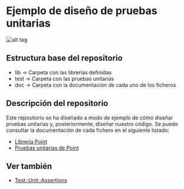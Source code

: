 Ejemplo de diseño de pruebas unitarias 
================

![alt tag](http://programandocotufas.xtrweb.com/img/logo.jpg)

## Estructura base del repositorio

  * lib -> Carpeta con las librerías definidas
  * test -> Carpeta con las pruebas unitarias
  * doc -> Carpeta con la documentación de cada uno de los ficheros

## Descripción del repositorio

  Este repositorio se ha diseñado a modo de ejemplo de cómo diseñar pruebas 
unitarias y, posteriormente, diseñar nuestro código. Se puede consultar
la documentación de cada fichero en el siguiente listado:

  * [Librería Point](doc/Point.md)
  * [Pruebas unitarias de Point](doc/tc_Point.md)

## Ver también
  
  * [Test::Unit::Assertions](http://www.ruby-doc.org/stdlib-2.1.3/libdoc/test/unit/rdoc/Test/Unit/Assertions.html)

